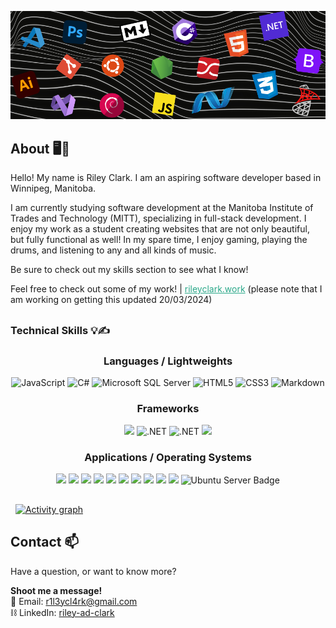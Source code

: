 <p align="center">
  <img src="./assets/g3.png" alt="Your Image Alt Text">
</p>


## About 🖥️🥁 
Hello! My name is Riley Clark. I am an aspiring software developer based in Winnipeg, Manitoba.

I am currently studying software development at the Manitoba Institute of Trades and Technology (MITT), specializing in full-stack development.
I enjoy my work as a student creating websites that are not only beautiful, but fully functional as well! In my spare time, I enjoy gaming, playing the drums,
and listening to any and all kinds of music.

Be sure to check out my skills section to see what I know!

Feel free to check out some of my work! | <a style="color:#2aa889" href="https://rileyclark.work" target="_blank">rileyclark.work</a> (please note that I am working on getting this updated 20/03/2024)

##

### Technical Skills 💡✍️
  <div align="center"><h3>Languages / Lightweights</h3></div>
  <p align="center">
    <img src="https://img.shields.io/badge/javascript-%23323330.svg?style=for-the-badge&logo=javascript&logoColor=%23F7DF1E" alt="JavaScript">
    <img src="https://img.shields.io/badge/c%23-%23239120.svg?style=for-the-badge&logo=csharp&logoColor=white" alt="C#">
    <img src="https://img.shields.io/badge/Microsoft%20SQL%20Server-CC2927?style=for-the-badge&logo=microsoft%20sql%20server&logoColor=white" alt="Microsoft SQL Server">
    <img src="https://img.shields.io/badge/html5-%23E34F26.svg?style=for-the-badge&logo=html5&logoColor=white" alt="HTML5">
    <img src="https://img.shields.io/badge/css3-%231572B6.svg?style=for-the-badge&logo=css3&logoColor=white" alt="CSS3">
    <img src="https://img.shields.io/badge/markdown-%23000000.svg?style=for-the-badge&logo=markdown&logoColor=white" alt="Markdown">
  </p>

  <div align="center"><h3>Frameworks</h3></div>
  <p align="center">
    <img src="https://img.shields.io/badge/bootstrap-%238511FA.svg?style=for-the-badge&logo=bootstrap&logoColor=white">
    <img src="https://img.shields.io/badge/.NET-5C2D91?style=for-the-badge&logo=.net&logoColor=white" alt=".NET">
    <img src="https://img.shields.io/badge/.NET_core-5C2D91?style=for-the-badge&logo=.net&logoColor=white" alt=".NET">
    <img src="https://img.shields.io/badge/Entity_Framework-%237F00FF.svg?style=for-the-badge&logo=.net&logoColor=white">
  </p>

  <div align="center"><h3>Applications / Operating Systems</h3></div>
  <p align="center">    
    <img src="https://img.shields.io/badge/adobe%20photoshop-%2331A8FF.svg?style=for-the-badge&logo=adobe%20photoshop&logoColor=white">
    <img src="https://img.shields.io/badge/adobe%20illustrator-%23FF9A00.svg?style=for-the-badge&logo=adobe%20illustrator&logoColor=white">
    <img src="https://img.shields.io/badge/jellyfin-%23000B25.svg?style=for-the-badge&logo=Jellyfin&logoColor=00A4DC">
    <img src="https://img.shields.io/badge/Visual%20Studio-5C2D91.svg?style=for-the-badge&logo=visual-studio&logoColor=white">
    <img src="https://img.shields.io/badge/Visual%20Studio%20Code-0078d7.svg?style=for-the-badge&logo=visual-studio-code&logoColor=white">
    <img src="https://img.shields.io/badge/LibreOffice-%2318A303?style=for-the-badge&logo=LibreOffice&logoColor=white">
    <img src="https://img.shields.io/badge/Cloudflare-F38020?style=for-the-badge&logo=Cloudflare&logoColor=white">
    <img src="https://img.shields.io/badge/git-%23F05033.svg?style=for-the-badge&logo=git&logoColor=white">
    <img src="https://img.shields.io/badge/Windows-0078D6?style=for-the-badge&logo=windows&logoColor=white">
    <img src="https://img.shields.io/badge/Debian-D70A53?style=for-the-badge&logo=debian&logoColor=white">
    <img src="https://img.shields.io/badge/Ubuntu_Server-E95420?style=for-the-badge&logo=ubuntu&logoColor=white" alt="Ubuntu Server Badge">
  </p>


##
&nbsp;
[![Activity graph](https://github-readme-activity-graph.vercel.app/graph?username=riley-ad-clark&theme=xcode)](https://github.com/ashutosh00710/github-readme-activity-graph)

##

## Contact 📫
Have a question, or want to know more?

<b>Shoot me a message!</b>
<br>
📧 Email: [r1l3ycl4rk@gmail.com](mailto:r1l3ycl4rk@gmail.com)
<br>
⛓️ LinkedIn: [riley-ad-clark](https://www.linkedin.com/in/riley-clark-5862202b5/)
<br>

##
